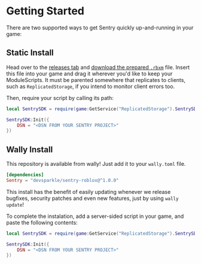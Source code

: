 # Getting Started

There are two supported ways to get Sentry quickly up-and-running in your game:

## Static Install

Head over to the [releases tab](http://github.com/devSparkle/sentry-roblox/releases)
and [download the prepared `.rbxm`](https://github.com/devSparkle/sentry-roblox/releases/latest/download/SentrySDK.rbxm) file. Insert this file into your game and drag
it wherever you'd like to keep your ModuleScripts. It must be parented somewhere
that replicates to clients, such as `ReplicatedStorage`, if you intend to
monitor client errors too.

Then, require your script by calling its path:

```lua
local SentrySDK = require(game:GetService("ReplicatedStorage").SentrySDK)

SentrySDK:Init({
	DSN = "<DSN FROM YOUR SENTRY PROJECT>"
})
```

## Wally Install

This repository is available from wally! Just add it to your `wally.toml` file.

```toml
[dependencies]
Sentry = "devsparkle/sentry-roblox@^1.0.0"
```

This install has the benefit of easily updating whenever we release bugfixes,
security patches and even new features, just by using `wally update`!

To complete the instalation, add a server-sided script in your game, and paste the following contents:

```lua
local SentrySDK = require(game:GetService("ReplicatedStorage").SentrySDK)

SentrySDK:Init({
	DSN = "<DSN FROM YOUR SENTRY PROJECT>"
})
```
